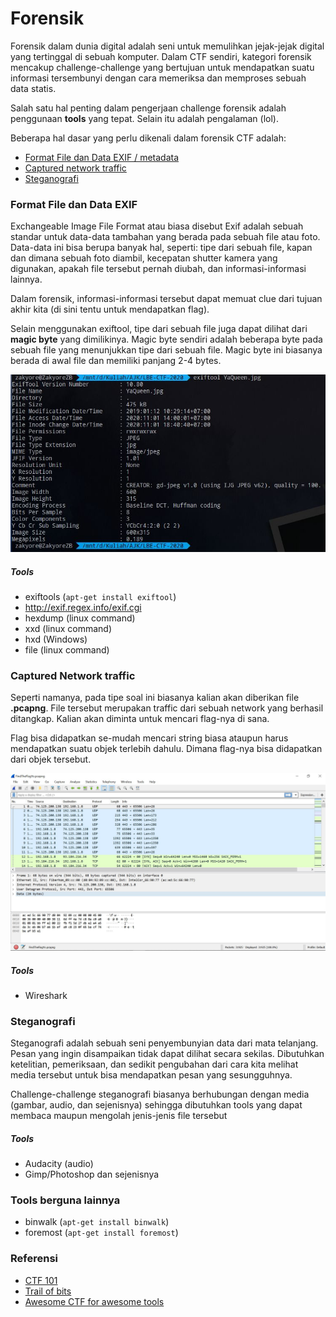 # Forensik
Forensik dalam dunia digital adalah seni untuk memulihkan jejak-jejak digital yang tertinggal di sebuah komputer. Dalam CTF sendiri, kategori forensik mencakup challenge-challenge yang bertujuan untuk mendapatkan suatu informasi tersembunyi dengan cara memeriksa dan memproses sebuah data statis.

Salah satu hal penting dalam pengerjaan challenge forensik adalah penggunaan **tools** yang tepat. Selain itu adalah pengalaman (lol).

Beberapa hal dasar yang perlu dikenali dalam forensik CTF adalah:
+ [Format File dan Data EXIF / metadata](#format-file-dan-data-exif)
+ [Captured network traffic](#captured-network-traffic)
+ [Steganografi](#steganografi)

### Format File dan Data EXIF
Exchangeable Image File Format atau biasa disebut Exif adalah sebuah standar untuk data-data tambahan yang berada pada sebuah file atau foto. Data-data ini bisa berupa banyak hal, seperti: tipe dari sebuah file, kapan dan dimana sebuah foto diambil, kecepatan shutter kamera yang digunakan, apakah file tersebut pernah diubah, dan informasi-informasi lainnya.

Dalam forensik, informasi-informasi tersebut dapat memuat clue dari tujuan akhir kita (di sini tentu untuk mendapatkan flag).

Selain menggunakan exiftool, tipe dari sebuah file juga dapat dilihat dari **magic byte** yang dimilikinya. Magic byte sendiri adalah beberapa byte pada sebuah file yang menunjukkan tipe dari sebuah file. Magic byte ini biasanya berada di awal file dan memiliki panjang 2-4 bytes.

![Contoh metadata](images/exifdata.JPG)

##### Tools
+ exiftools (`apt-get install exiftool`)
+ http://exif.regex.info/exif.cgi
+ hexdump (linux command)
+ xxd (linux command)
+ hxd (Windows)
+ file (linux command)

### Captured Network traffic
Seperti namanya, pada tipe soal ini biasanya kalian akan diberikan file **.pcapng**. File tersebut merupakan traffic dari sebuah network yang berhasil ditangkap. Kalian akan diminta untuk mencari flag-nya di sana.

Flag bisa didapatkan se-mudah mencari string biasa ataupun harus mendapatkan suatu objek terlebih dahulu. Dimana flag-nya bisa didapatkan dari objek tersebut.

![Tampilan wireshark](images/pcapng.JPG)

##### Tools
+ Wireshark

### Steganografi
Steganografi adalah sebuah seni penyembunyian data dari mata telanjang. Pesan yang ingin disampaikan tidak dapat dilihat secara sekilas. Dibutuhkan ketelitian, pemeriksaan, dan sedikit pengubahan dari cara kita melihat media tersebut untuk bisa mendapatkan pesan yang sesungguhnya.

Challenge-challenge steganografi biasanya berhubungan dengan media (gambar, audio, dan sejenisnya) sehingga dibutuhkan tools yang dapat membaca maupun mengolah jenis-jenis file tersebut
##### Tools
+ Audacity (audio)
+ Gimp/Photoshop dan sejenisnya

### Tools berguna lainnya
+ binwalk (`apt-get install binwalk`)
+ foremost (`apt-get install foremost`)

### Referensi
+ [CTF 101](https://ctf101.org/forensics/overview/)
+ [Trail of bits](https://trailofbits.github.io/ctf/forensics/)
+ [Awesome CTF for awesome tools](https://github.com/apsdehal/awesome-ctf/blob/master/README.md)
